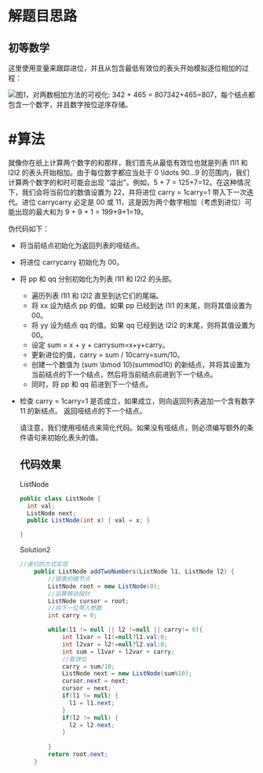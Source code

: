 # 解题目思路

## 初等数学

这里使用变量来跟踪进位，并且从包含最低有效位的表头开始模拟逐位相加的过程：

![*图1，对两数相加方法的可视化: 342 + 465 = 807342+465=807，每个结点都包含一个数字，并且数字按位逆序存储。*](https://github.com/jiaoery/leetcode/tree/master/img/img2.svg)

# #算法

就像你在纸上计算两个数字的和那样，我们首先从最低有效位也就是列表 l1l1 和 l2l2 的表头开始相加。由于每位数字都应当处于 0 \ldots 90…9 的范围内，我们计算两个数字的和时可能会出现 “溢出”。例如，5 + 7 = 125+7=12。在这种情况下，我们会将当前位的数值设置为 22，并将进位 carry = 1carry=1 带入下一次迭代。进位 carrycarry 必定是 00 或 11，这是因为两个数字相加（考虑到进位）可能出现的最大和为 9 + 9 + 1 = 199+9+1=19。

伪代码如下：

* 将当前结点初始化为返回列表的哑结点。

* 将进位 carrycarry 初始化为 00。

* 将 pp 和 qq 分别初始化为列表 l1l1 和 l2l2 的头部。

  * 遍历列表 l1l1 和 l2l2 直至到达它们的尾端。
  * 将 xx 设为结点 pp 的值。如果 pp 已经到达 l1l1 的末尾，则将其值设置为 00。
  * 将 yy 设为结点 qq 的值。如果 qq 已经到达 l2l2 的末尾，则将其值设置为 00。
  * 设定 sum = x + y + carrysum=x+y+carry。
  * 更新进位的值，carry = sum / 10carry=sum/10。
  * 创建一个数值为 (sum \bmod 10)(summod10) 的新结点，并将其设置为当前结点的下一个结点，然后将当前结点前进到下一个结点。
  * 同时，将 pp 和 qq 前进到下一个结点。

* 检查 carry = 1carry=1 是否成立，如果成立，则向返回列表追加一个含有数字 11 的新结点。
  返回哑结点的下一个结点。

  请注意，我们使用哑结点来简化代码。如果没有哑结点，则必须编写额外的条件语句来初始化表头的值。

  ## 代码效果

  ListNode

  ```java
  public class ListNode {
  	int val;
  	ListNode next;
  	public ListNode(int x) { val = x; }
  
  }
  ```

  Solution2

  ```java
  //递归的方式实现
      public ListNode addTwoNumbers(ListNode l1, ListNode l2) {
          //链表的根节点
          ListNode root = new ListNode(0);
          //运算移动指针
          ListNode cursor = root;
          //向下一位带入参数
          int carry = 0;
  
          while(l1 != null || l2 !=null || carry!= 0){
              int l1var = l1!=null?l1.val:0;
              int l2var = l2!=null?l2.val:0;
              int sum = l1var + l2var + carry;
              //取进位
              carry = sum/10;
              ListNode next = new ListNode(sum%10);
              cursor.next = next;
              cursor = next;
              if(l1 != null) {
              	l1 = l1.next;
              }
              if(l2 != null) {
              	l2 = l2.next;
              }
      
          }
          return root.next;
      }
  ```

  

